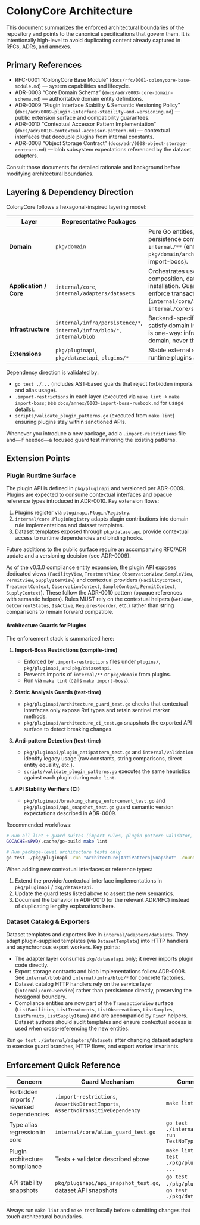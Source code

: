 # ColonyCore Architecture

This document summarizes the enforced architectural boundaries of the repository and points to the canonical specifications that govern them. It is intentionally high-level to avoid duplicating content already captured in RFCs, ADRs, and annexes.

## Primary References

- RFC-0001 “ColonyCore Base Module” (`docs/rfc/0001-colonycore-base-module.md`) — system capabilities and lifecycle.
- ADR-0003 “Core Domain Schema” (`docs/adr/0003-core-domain-schema.md`) — authoritative domain entity definitions.
- ADR-0009 “Plugin Interface Stability & Semantic Versioning Policy” (`docs/adr/0009-plugin-interface-stability-and-versioning.md`) — public extension surface and compatibility guarantees.
- ADR-0010 “Contextual Accessor Pattern Implementation” (`docs/adr/0010-contextual-accessor-pattern.md`) — contextual interfaces that decouple plugins from internal constants.
- ADR-0008 “Object Storage Contract” (`docs/adr/0008-object-storage-contract.md`) — blob subsystem expectations referenced by the dataset adapters.

Consult those documents for detailed rationale and background before modifying architectural boundaries.

## Layering & Dependency Direction

ColonyCore follows a hexagonal-inspired layering model:

| Layer | Representative Packages | Notes |
| --- | --- | --- |
| **Domain** | `pkg/domain` | Pure Go entities, rule interfaces, and persistence contracts. No imports from `internal/**` (enforced by `pkg/domain/architecture_test.go` and import-boss). |
| **Application / Core** | `internal/core`, `internal/adapters/datasets` | Orchestrates use cases, rules engine composition, dataset orchestration, plugin installation. Guards forbid type aliases and enforce transaction wiring (`internal/core/alias_guard_test.go`, `internal/core/service_contract_test.go`). |
| **Infrastructure** | `internal/infra/persistence/*`, `internal/infra/blob/*`, `internal/blob` | Backend-specific implementations that satisfy domain interfaces. Import direction is one-way: infrastructure depends on domain, never the reverse. |
| **Extensions** | `pkg/pluginapi`, `pkg/datasetapi`, `plugins/*` | Stable external surface consumed by runtime plugins and dataset binders. |

Dependency direction is validated by:

- `go test ./...` (includes AST-based guards that reject forbidden imports and alias usage).
- `.import-restrictions` in each layer (executed via `make lint` → `make import-boss`; see `docs/annex/0003-import-boss-runbook.md` for usage details).
- `scripts/validate_plugin_patterns.go` (executed from `make lint`) ensuring plugins stay within sanctioned APIs.

Whenever you introduce a new package, add a `.import-restrictions` file and—if needed—a focused guard test mirroring the existing patterns.

## Extension Points

### Plugin Runtime Surface

The plugin API is defined in `pkg/pluginapi` and versioned per ADR-0009. Plugins are expected to consume contextual interfaces and opaque reference types introduced in ADR-0010. Key extension flows:

1. Plugins register via `pluginapi.Plugin`/`Registry`.
2. `internal/core.PluginRegistry` adapts plugin contributions into domain rule implementations and dataset templates.
3. Dataset templates exposed through `pkg/datasetapi` provide contextual access to runtime dependencies and binding hooks.

Future additions to the public surface require an accompanying RFC/ADR update and a versioning decision (see ADR-0009).

As of the v0.3.0 compliance entity expansion, the plugin API exposes dedicated views (`FacilityView`, `TreatmentView`, `ObservationView`, `SampleView`, `PermitView`, `SupplyItemView`) and contextual providers (`FacilityContext`, `TreatmentContext`, `ObservationContext`, `SampleContext`, `PermitContext`, `SupplyContext`). These follow the ADR-0010 pattern (opaque references with semantic helpers). Rules MUST rely on the contextual helpers (`GetZone`, `GetCurrentStatus`, `IsActive`, `RequiresReorder`, etc.) rather than string comparisons to remain forward compatible.

#### Architecture Guards for Plugins

The enforcement stack is summarized here:

1. **Import-Boss Restrictions (compile-time)**  
   - Enforced by `.import-restrictions` files under `plugins/`, `pkg/pluginapi`, and `pkg/datasetapi`.  
   - Prevents imports of `internal/**` or `pkg/domain` from plugins.  
   - Run via `make lint` (calls `make import-boss`).

2. **Static Analysis Guards (test-time)**  
   - `pkg/pluginapi/architecture_guard_test.go` checks that contextual interfaces only expose Ref types and retain sentinel marker methods.  
   - `pkg/pluginapi/architecture_ci_test.go` snapshots the exported API surface to detect breaking changes.

3. **Anti-pattern Detection (test-time)**  
   - `pkg/pluginapi/plugin_antipattern_test.go` and `internal/validation` identify legacy usage (raw constants, string comparisons, direct entity equality, etc.).  
   - `scripts/validate_plugin_patterns.go` executes the same heuristics against each plugin during `make lint`.

4. **API Stability Verifiers (CI)**  
   - `pkg/pluginapi/breaking_change_enforcement_test.go` and `pkg/pluginapi/api_snapshot_test.go` guard semantic version expectations described in ADR-0009.

Recommended workflows:

```bash
# Run all lint + guard suites (import rules, plugin pattern validator, golangci-lint)
GOCACHE=$PWD/.cache/go-build make lint

# Run package-level architecture tests only
go test ./pkg/pluginapi -run "Architecture|AntiPattern|Snapshot" -count=1
```

When adding new contextual interfaces or reference types:

1. Extend the provider/contextual interface implementations in `pkg/pluginapi` / `pkg/datasetapi`.
2. Update the guard tests listed above to assert the new semantics.
3. Document the behavior in ADR-0010 (or the relevant ADR/RFC) instead of duplicating lengthy explanations here.

### Dataset Catalog & Exporters

Dataset templates and exporters live in `internal/adapters/datasets`. They adapt plugin-supplied templates (via `DatasetTemplate`) into HTTP handlers and asynchronous export workers. Key points:

- The adapter layer consumes `pkg/datasetapi` only; it never imports plugin code directly.
- Export storage contracts and blob implementations follow ADR-0008. See `internal/blob` and `internal/infra/blob/*` for concrete factories.
- Dataset catalog HTTP handlers rely on the service layer (`internal/core.Service`) rather than persistence directly, preserving the hexagonal boundary.
- Compliance entities are now part of the `TransactionView` surface (`ListFacilities`, `ListTreatments`, `ListObservations`, `ListSamples`, `ListPermits`, `ListSupplyItems`) and are accompanied by `Find*` helpers. Dataset authors should audit templates and ensure contextual access is used when cross-referencing the new entities.

Run `go test ./internal/adapters/datasets` after changing dataset adapters to exercise guard branches, HTTP flows, and export worker invariants.

## Enforcement Quick Reference

| Concern | Guard Mechanism | Command |
| --- | --- | --- |
| Forbidden imports / reversed dependencies | `.import-restrictions`, `AssertNoDirectImports`, `AssertNoTransitiveDependency` | `make lint` |
| Type alias regression in core | `internal/core/alias_guard_test.go` | `go test ./internal/core -run TestNoTypeAliases` |
| Plugin architecture compliance | Tests + validator described above | `make lint`, `go test ./pkg/pluginapi ...` |
| API stability snapshots | `pkg/pluginapi/api_snapshot_test.go`, dataset API snapshots | `go test ./pkg/pluginapi`, `go test ./pkg/datasetapi` |

Always run `make lint` and `make test` locally before submitting changes that touch architectural boundaries.
